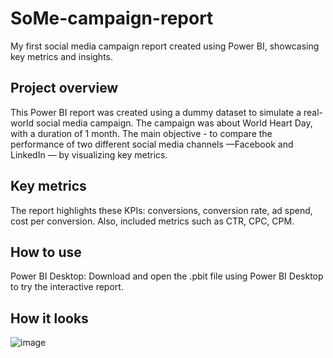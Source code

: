 # SoMe-campaign-report

My first social media campaign report created using Power BI, showcasing key metrics and insights.

## Project overview
This Power BI report was created using a dummy dataset to simulate a real-world social media campaign. The campaign was about World Heart Day, with a duration of 1 month. The main objective - to compare the performance of two different social media channels —Facebook and LinkedIn — by visualizing key metrics.

## Key metrics
The report highlights these KPIs: conversions, conversion rate, ad spend, cost per conversion. Also, included metrics such as CTR, CPC, CPM. 

## How to use
Power BI Desktop: Download and open the .pbit file using Power BI Desktop to try the interactive report.

## How it looks

![image](https://github.com/user-attachments/assets/4d3b9a86-48c4-41f8-88bb-a482bffedde5)

